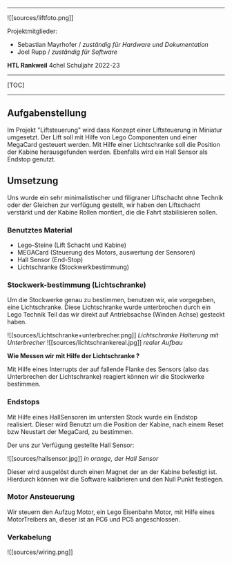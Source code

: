 *** 

![[sources/liftfoto.png]]

Projektmitglieder: 
* Sebastian Mayrhofer / *zuständig für Hardware und Dokumentation*
* Joel Rupp / *zuständig für Software*

 **HTL Rankweil**  4chel                                                                 Schuljahr 2022-23 

***

[TOC]

***

## Aufgabenstellung 

Im Projekt "Liftsteuerung" wird dass Konzept einer Liftsteuerung in Miniatur umgesetzt. Der Lift soll mit Hilfe von Lego Componenten und einer MegaCard gesteuert werden. Mit Hilfe einer Lichtschranke soll die Position der Kabine herausgefunden werden. Ebenfalls wird ein Hall Sensor als Endstop genutzt. 


## Umsetzung

Uns wurde ein sehr minimalistischer und filigraner Liftschacht ohne Technik oder der Gleichen zur verfügung gestellt, wir haben den Liftschacht verstärkt und der Kabine Rollen montiert, die die Fahrt stabilisieren sollen. 

### Benutztes Material

* Lego-Steine  (Lift Schacht und Kabine) 
* MEGACard  (Steuerung des Motors, auswertung der Sensoren)
* Hall Sensor (End-Stop)
* Lichtschranke (Stockwerkbestimmung)


### Stockwerk-bestimmung (Lichtschranke)

Um die Stockwerke genau zu bestimmen, benutzen wir, wie vorgegeben, eine Lichtschranke. Diese Lichtschranke wurde unterbrochen durch ein Lego Technik Teil das wir direkt auf Antriebsachse (Winden Achse) gesteckt haben.

![[sources/Lichtschranke+unterbrecher.png]]
*Lichtschranke Halterung mit Unterbrecher*
![[sources/lichtschrankereal.jpg]] 
*realer Aufbau*

**Wie Messen wir mit Hilfe der Lichtschranke ?** 

Mit Hilfe eines Interrupts der auf fallende Flanke des Sensors (also das Unterbrechen der Lichtschranke) reagiert können wir die Stockwerke bestimmen.

### Endstops 

Mit Hilfe eines HallSensoren im untersten Stock wurde ein Endstop realisiert. Dieser wird Benutzt um die Position der Kabine, nach einem Reset bzw Neustart der MegaCard, zu bestimmen. 

Der uns zur Verfügung gestellte Hall Sensor: 

![[sources/hallsensor.jpg]]
*in orange, der Hall Sensor*

Dieser wird ausgelöst durch einen Magnet der an der Kabine befestigt ist. Hierdurch können wir die Software kalibrieren und den Null Punkt festlegen. 

### Motor Ansteuerung 
Wir steuern den Aufzug Motor, ein Lego Eisenbahn Motor, mit Hilfe eines MotorTreibers an, dieser ist an PC6 und PC5 angeschlossen.

### Verkabelung 

![[sources/wiring.png]]

